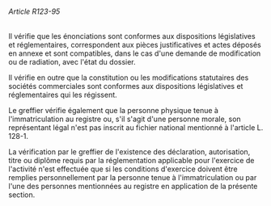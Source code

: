 ###### Article R123-95

Il vérifie que les énonciations sont conformes aux dispositions législatives et réglementaires, correspondent aux pièces justificatives et actes déposés en annexe et sont compatibles, dans le cas d'une demande de modification ou de radiation, avec l'état du dossier.

Il vérifie en outre que la constitution ou les modifications statutaires des sociétés commerciales sont conformes aux dispositions législatives et réglementaires qui les régissent.

Le greffier vérifie également que la personne physique tenue à l'immatriculation au registre ou, s'il s'agit d'une personne morale, son représentant légal n'est pas inscrit au fichier national mentionné à l'article L. 128-1.

La vérification par le greffier de l'existence des déclaration, autorisation, titre ou diplôme requis par la réglementation applicable pour l'exercice de l'activité n'est effectuée que si les conditions d'exercice doivent être remplies personnellement par la personne tenue à l'immatriculation ou par l'une des personnes mentionnées au registre en application de la présente section.

